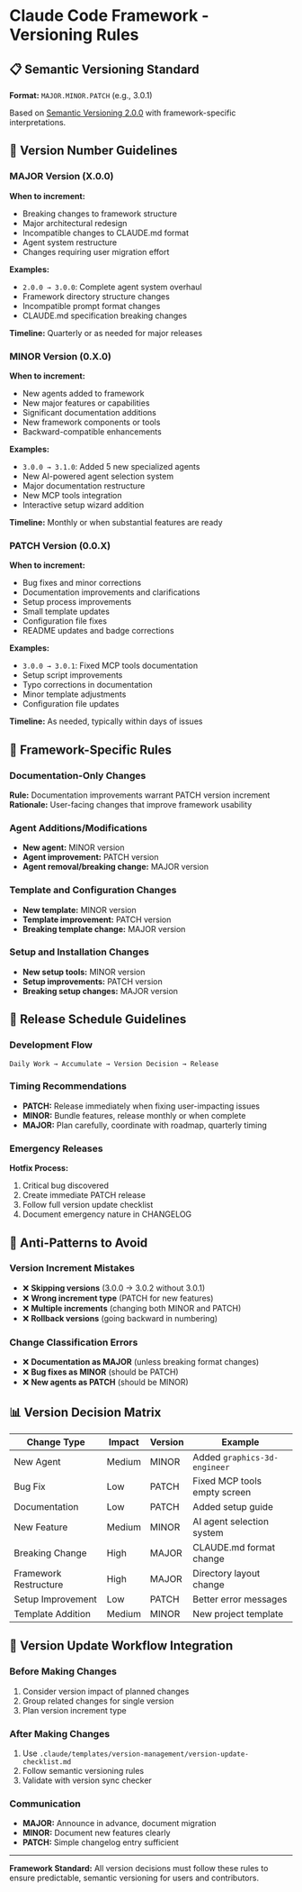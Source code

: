 # Claude Code Framework - Versioning Rules

## 📋 Semantic Versioning Standard

**Format:** `MAJOR.MINOR.PATCH` (e.g., 3.0.1)

Based on [Semantic Versioning 2.0.0](https://semver.org/) with framework-specific interpretations.

## 🔢 Version Number Guidelines

### MAJOR Version (X.0.0)
**When to increment:**
- Breaking changes to framework structure
- Major architectural redesign
- Incompatible changes to CLAUDE.md format
- Agent system restructure
- Changes requiring user migration effort

**Examples:**
- `2.0.0 → 3.0.0`: Complete agent system overhaul
- Framework directory structure changes
- Incompatible prompt format changes
- CLAUDE.md specification breaking changes

**Timeline:** Quarterly or as needed for major releases

### MINOR Version (0.X.0)
**When to increment:**
- New agents added to framework
- New major features or capabilities
- Significant documentation additions
- New framework components or tools
- Backward-compatible enhancements

**Examples:**
- `3.0.0 → 3.1.0`: Added 5 new specialized agents
- New AI-powered agent selection system
- Major documentation restructure
- New MCP tools integration
- Interactive setup wizard addition

**Timeline:** Monthly or when substantial features are ready

### PATCH Version (0.0.X)
**When to increment:**
- Bug fixes and minor corrections
- Documentation improvements and clarifications
- Setup process improvements
- Small template updates
- Configuration file fixes
- README updates and badge corrections

**Examples:**
- `3.0.0 → 3.0.1`: Fixed MCP tools documentation
- Setup script improvements
- Typo corrections in documentation
- Minor template adjustments
- Configuration file updates

**Timeline:** As needed, typically within days of issues

## 🎯 Framework-Specific Rules

### Documentation-Only Changes
**Rule:** Documentation improvements warrant PATCH version increment
**Rationale:** User-facing changes that improve framework usability

### Agent Additions/Modifications
- **New agent:** MINOR version
- **Agent improvement:** PATCH version
- **Agent removal/breaking change:** MAJOR version

### Template and Configuration Changes
- **New template:** MINOR version
- **Template improvement:** PATCH version
- **Breaking template change:** MAJOR version

### Setup and Installation Changes
- **New setup tools:** MINOR version
- **Setup improvements:** PATCH version
- **Breaking setup changes:** MAJOR version

## 📅 Release Schedule Guidelines

### Development Flow
```
Daily Work → Accumulate → Version Decision → Release
```

### Timing Recommendations
- **PATCH:** Release immediately when fixing user-impacting issues
- **MINOR:** Bundle features, release monthly or when complete
- **MAJOR:** Plan carefully, coordinate with roadmap, quarterly timing

### Emergency Releases
**Hotfix Process:**
1. Critical bug discovered
2. Create immediate PATCH release
3. Follow full version update checklist
4. Document emergency nature in CHANGELOG

## 🚫 Anti-Patterns to Avoid

### Version Increment Mistakes
- ❌ **Skipping versions** (3.0.0 → 3.0.2 without 3.0.1)
- ❌ **Wrong increment type** (PATCH for new features)
- ❌ **Multiple increments** (changing both MINOR and PATCH)
- ❌ **Rollback versions** (going backward in numbering)

### Change Classification Errors
- ❌ **Documentation as MAJOR** (unless breaking format changes)
- ❌ **Bug fixes as MINOR** (should be PATCH)
- ❌ **New agents as PATCH** (should be MINOR)

## 📊 Version Decision Matrix

| Change Type | Impact | Version | Example |
|-------------|--------|---------|---------|
| New Agent | Medium | MINOR | Added `graphics-3d-engineer` |
| Bug Fix | Low | PATCH | Fixed MCP tools empty screen |
| Documentation | Low | PATCH | Added setup guide |
| New Feature | Medium | MINOR | AI agent selection system |
| Breaking Change | High | MAJOR | CLAUDE.md format change |
| Framework Restructure | High | MAJOR | Directory layout change |
| Setup Improvement | Low | PATCH | Better error messages |
| Template Addition | Medium | MINOR | New project template |

## 🔄 Version Update Workflow Integration

### Before Making Changes
1. Consider version impact of planned changes
2. Group related changes for single version
3. Plan version increment type

### After Making Changes
1. Use `.claude/templates/version-management/version-update-checklist.md`
2. Follow semantic versioning rules
3. Validate with version sync checker

### Communication
- **MAJOR:** Announce in advance, document migration
- **MINOR:** Document new features clearly
- **PATCH:** Simple changelog entry sufficient

---

**Framework Standard:** All version decisions must follow these rules to ensure predictable, semantic versioning for users and contributors.